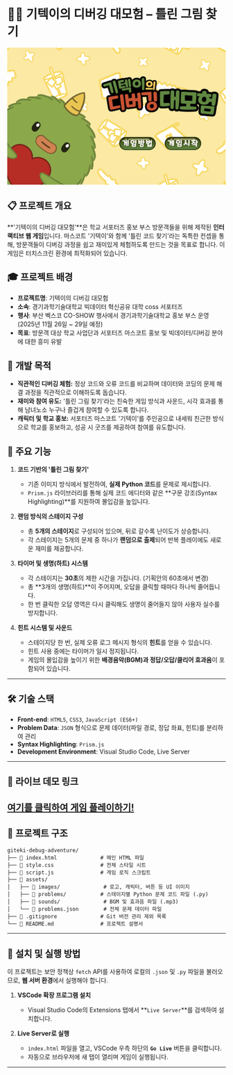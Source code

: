 # 🧑‍💻 기텍이의 디버깅 대모험 – 틀린 그림 찾기
![게임 메인 화면](assets/images/screenshot_main.png)

## 📋 프로젝트 개요

**'기텍이의 디버깅 대모험'**은 학교 서포터즈 홍보 부스 방문객들을 위해 제작된 **인터랙티브 웹 게임**입니다. 마스코트 '기텍이'와 함께 '틀린 코드 찾기'라는 독특한 컨셉을 통해, 방문객들이 디버깅 과정을 쉽고 재미있게 체험하도록 만드는 것을 목표로 합니다. 이 게임은 터치스크린 환경에 최적화되어 있습니다.

## 🎓 프로젝트 배경

* **프로젝트명**: 기텍이의 디버깅 대모험
* **소속**: 경기과학기술대학교 빅데이터 혁신공유 대학 coss 서포터즈
* **행사**: 부산 벡스코 CO-SHOW 행사에서 경기과학기술대학교 홍보 부스 운영 (2025년 11월 26일 ~ 29일 예정)
* **목표**: 방문객 대상 학교 사업단과 서포터즈 마스코트 홍보 및 빅데이터/디버깅 분야에 대한 흥미 유발

## 🎯 개발 목적

* **직관적인 디버깅 체험:** 정상 코드와 오류 코드를 비교하며 데이터와 코딩의 문제 해결 과정을 직관적으로 이해하도록 돕습니다.
* **재미와 참여 유도:** '틀린 그림 찾기'라는 친숙한 게임 방식과 사운드, 시각 효과를 통해 남녀노소 누구나 즐겁게 참여할 수 있도록 합니다.
* **캐릭터 및 학교 홍보:** 서포터즈 마스코트 '기텍이'를 주인공으로 내세워 친근한 방식으로 학교를 홍보하고, 성공 시 굿즈를 제공하여 참여를 유도합니다.

## 🔧 주요 기능

1.  **코드 기반의 '틀린 그림 찾기'**
    * 기존 이미지 방식에서 발전하여, **실제 Python 코드**를 문제로 제시합니다.
    * `Prism.js` 라이브러리를 통해 실제 코드 에디터와 같은 **구문 강조(Syntax Highlighting)**를 지원하여 몰입감을 높입니다.

2.  **랜덤 방식의 스테이지 구성**
    * 총 **5개의 스테이지**로 구성되어 있으며, 뒤로 갈수록 난이도가 상승합니다.
    * 각 스테이지는 5개의 문제 중 하나가 **랜덤으로 출제**되어 반복 플레이에도 새로운 재미를 제공합니다.

3.  **타이머 및 생명(하트) 시스템**
    * 각 스테이지는 **30초**의 제한 시간을 가집니다. (기획안의 60초에서 변경)
    * 총 **3개의 생명(하트)**이 주어지며, 오답을 클릭할 때마다 하나씩 줄어듭니다.
    * 한 번 클릭한 오답 영역은 다시 클릭해도 생명이 줄어들지 않아 사용자 실수를 방지합니다.

4.  **힌트 시스템 및 사운드**
    * 스테이지당 한 번, 실제 오류 로그 메시지 형식의 **힌트**를 얻을 수 있습니다.
    * 힌트 사용 중에는 타이머가 일시 정지됩니다.
    * 게임의 몰입감을 높이기 위한 **배경음악(BGM)과 정답/오답/클리어 효과음**이 포함되어 있습니다.

---
## 🛠️ 기술 스택

* **Front-end**: `HTML5`, `CSS3`, `JavaScript (ES6+)`
* **Problem Data**: `JSON` 형식으로 문제 데이터(파일 경로, 정답 좌표, 힌트)를 분리하여 관리
* **Syntax Highlighting**: `Prism.js`
* **Development Environment**: Visual Studio Code, Live Server

---
## 🔗 라이브 데모 링크
[여기를 클릭하여 게임 플레이하기!](https://PH-87.github.io/giteki-debug-adventure/)
---
## 📁 프로젝트 구조
```
giteki-debug-adventure/
├── 📜 index.html              # 메인 HTML 파일
├── 🎨 style.css               # 전체 스타일 시트
├── 📜 script.js               # 게임 로직 스크립트
├── 📁 assets/
│   ├── 📁 images/              # 로고, 캐릭터, 버튼 등 UI 이미지
│   ├── 📁 problems/           # 스테이지별 Python 문제 코드 파일 (.py)
│   ├── 📁 sounds/              # BGM 및 효과음 파일 (.mp3)
│   └── 📜 problems.json        # 전체 문제 데이터 파일
├── 📜 .gitignore              # Git 버전 관리 제외 목록
└── 📜 README.md               # 프로젝트 설명서
```

---
## 🚀 설치 및 실행 방법

이 프로젝트는 보안 정책상 `fetch` API를 사용하여 로컬의 `.json` 및 `.py` 파일을 불러오므로, **웹 서버 환경**에서 실행해야 합니다.

1.  **VSCode 확장 프로그램 설치**
    * Visual Studio Code의 Extensions 탭에서 **`Live Server`**를 검색하여 설치합니다.

2.  **Live Server로 실행**
    * `index.html` 파일을 열고, VSCode 우측 하단의 **`Go Live`** 버튼을 클릭합니다.
    * 자동으로 브라우저에 새 탭이 열리며 게임이 실행됩니다.

---

